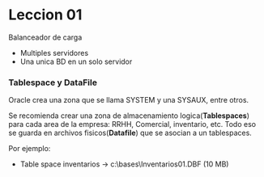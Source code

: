 # Leccion 01

Balanceador de carga
- Multiples servidores
- Una unica BD en un solo servidor

### Tablespace y DataFile

Oracle crea una zona que se llama SYSTEM y una SYSAUX, entre otros.

Se recomienda crear una zona de almacenamiento logica(**Tablespaces**) para cada area de la empresa: RRHH, Comercial, inventario, etc.
Todo eso se guarda en archivos fisicos(**Datafile**) que se asocian a un tablespaces.

Por ejemplo:
- Table space inventarios -> c:\bases\Inventarios01.DBF (10 MB)




